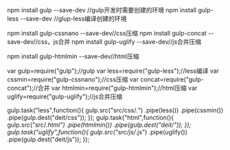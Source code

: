 npm install gulp --save-dev //gulp开发时需要创建的环境
npm install gulp-less --save-dev //glup-less编译创建的环境

npm install gulp-cssnano --save-dev//css压缩
npm install gulp-concat --save-dev//css，js合并
npm install gulp-uglify --save-dev//js合并压缩

npm install gulp-htmlmin --save-dev//html压缩




var gulp=require("gulp");//gulp
var less=require("gulp-less");//less编译
var cssmin=require("gulp-cssnano");//css压缩
var concat=require("gulp-concat");//合并
var htmlmin=require("gulp-htmlmin");//html压缩
var uglify=require("gulp-uglify");//js合并压缩

gulp.task("less",function(){
    gulp.src("src/css/*.*")
    .pipe(less())
    .pipe(cssmin())
    .pipe(gulp.dest("deit/css"));
});
gulp.task("html",function(){
    gulp.src("src/*.html")
    .pipe(htmlmin())
    .pipe(gulp.dest("deit/"));
});
gulp.task("uglify",function(){
    gulp.src("src/js/*.js")
    .pipe(uglify())
    .pipe(gulp.dest("deit/js"));
});
